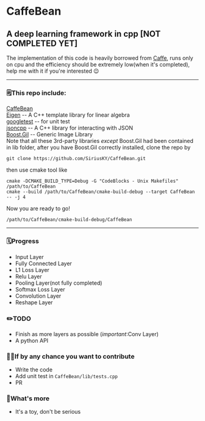 # CaffeBean
## A deep learning framework in cpp [**NOT COMPLETED YET**]
The implementation of this code is heavily borrowed from [Caffe](https://github.com/BVLC/caffe), runs only on cpu and the efficiency should be extremely low(when it's completed), help me with it if you're interested 😉 
***
### 🗒This repo include:  
[CaffeBean](https://github.com/SiriusKY/CaffeBean)  
[Eigen](http://eigen.tuxfamily.org/index.php?title=Main_Page) -- A C++ template library for linear algebra  
[googletest](https://github.com/google/googletest/tree/master/googletest) -- for unit test  
[jsoncpp](https://github.com/open-source-parsers/jsoncpp) -- A C++ library for interacting with JSON  
[Boost.Gil](https://github.com/boostorg/gil) -- Generic Image Library  
Note that all these 3rd-party libraries *except* Boost.Gil had been contained in lib folder, after you have Boost.Gil correctly installed, clone the repo by  
```Shell
git clone https://github.com/SiriusKY/CaffeBean.git
```
then use cmake tool like
```
cmake -DCMAKE_BUILD_TYPE=Debug -G "CodeBlocks - Unix Makefiles" /path/to/CaffeBean
cmake --build /path/to/CaffeBean/cmake-build-debug --target CaffeBean -- -j 4
```
Now you are ready to go!
```
/path/to/CaffeBean/cmake-build-debug/CaffeBean
```
***
### 🗓Progress
* Input Layer
* Fully Connected Layer  
* L1 Loss Layer
* Relu Layer  
* Pooling Layer(not fully completed)
* Softmax Loss Layer
* Convolution Layer
* Reshape Layer
### ✏️TODO
* Finish as more layers as possible (*important*:Conv Layer)
* A python API
### 💪🏻If by any chance you want to contribute
* Write the code
* Add unit test in ```CaffeBean/lib/tests.cpp```
* PR
### 🎯What's more
* It's a toy, don't be serious